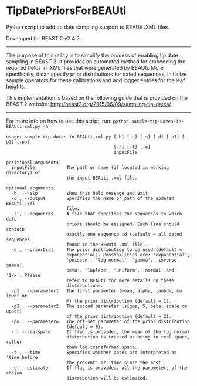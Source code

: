 # TipDatePriorsForBEAUti

Python script to add tip date sampling support to BEAUti .XML files.

Developed for BEAST 2 v2.4.2.

---

The purpose of this utility is to simplify the process of enabling tip date sampling in BEAST 2. It provides an automated method for embedding the required fields in .XML files that were generated by BEAUti. More specifically, it can specify prior distributions for dated sequences, initialize sample operators for these calibrations and add logger entries for the leaf heights.

This implementation is based on the following guide that is provided on the BEAST 2 website: http://beast2.org/2015/06/09/sampling-tip-dates/.

---

For more info on how to use this script, run: ```python sample-tip-dates-in-BEAUti-xml.py -h```

```
usage: sample-tip-dates-in-BEAUti-xml.py [-h] [-o] [-s] [-d] [-p1] [-p2] [-po]
                                         [-r] [-t] [-e]
                                         inputFile

positional arguments:
  inputFile            The path or name (if located in working directory) of
                       the input BEAUti .xml file.

optional arguments:
  -h, --help           show this help message and exit
  -o , --output        Specifies the name or path of the updated BEAUti .xml
                       file.
  -s , --sequences     A file that specifies the sequences to which date
                       priors should be assigned. Each line should contain
                       exactly one sequence id (default = all dated sequences
                       found in the BEAUti .xml file).
  -d , --priorDist     The prior distribution to be used (default =
                       exponential). Possibilities are: 'exponential',
                       'poisson', 'log-normal', 'gamma', 'inverse-gamma',
                       beta', 'laplace', 'uniform', 'normal' and '1/x'. Please
                       refer to BEAUti for more details on these
                       distributions.
  -p1 , --parameter1   The first parameter (mean, alpha, lambda, mu lower or
                       M) the prior distribution (default = 1).
  -p2 , --parameter2   The second parameter (sigma, S, beta, scale or upper)
                       of the prior distribution (default = 2).
  -po , --parametero   The off-set parameter of the prior distribution
                       (default = 0).
  -r, --realspace      If flag is provided, the mean of the log normal
                       distribution is treated as being in real space, rather
                       than log-transformed space.
  -t , --time          Specifies whether dates are interpreted as 'time before
                       the present' or 'time since the past'.
  -e, --estimate       If flag is provided, all the parameters of the chosen
                       distribution will be estimated.
```
